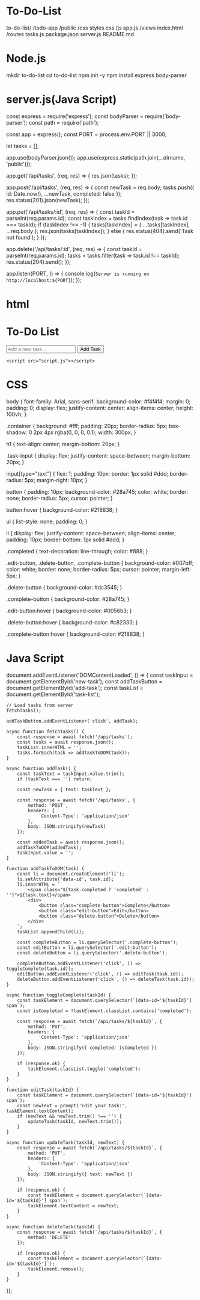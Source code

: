 # To-Do-List
to-do-list/
 /todo-app
/public
/css
styles.css
/js
app.js
/views
index.html
/routes
tasks.js
package.json
server.js
README.md
# Node.js
mkdir to-do-list
cd to-do-list
npm init -y
npm install express body-parser
# server.js(Java Script)

const express = require('express');
const bodyParser = require('body-parser');
const path = require('path');

const app = express();
const PORT = process.env.PORT || 3000;

let tasks = [];

app.use(bodyParser.json());
app.use(express.static(path.join(__dirname, 'public')));

app.get('/api/tasks', (req, res) => {
    res.json(tasks);
});

app.post('/api/tasks', (req, res) => {
    const newTask = req.body;
    tasks.push({ id: Date.now(), ...newTask, completed: false });
    res.status(201).json(newTask);
});

app.put('/api/tasks/:id', (req, res) => {
    const taskId = parseInt(req.params.id);
    const taskIndex = tasks.findIndex(task => task.id === taskId);
    if (taskIndex !== -1) {
        tasks[taskIndex] = { ...tasks[taskIndex], ...req.body };
        res.json(tasks[taskIndex]);
    } else {
        res.status(404).send('Task not found');
    }
});

app.delete('/api/tasks/:id', (req, res) => {
    const taskId = parseInt(req.params.id);
    tasks = tasks.filter(task => task.id !== taskId);
    res.status(204).send();
});

app.listen(PORT, () => {
    console.log(`Server is running on http://localhost:${PORT}`);
});
# html
<!DOCTYPE html>
<html lang="en">
<head>
    <meta charset="UTF-8">
    <meta name="viewport" content="width=device-width, initial-scale=1.0">
    <link rel="stylesheet" href="styles.css">
    <title>To-Do List</title>
</head>
<body>
    <div class="container">
        <h1>To-Do List</h1>
        <div class="task-input">
            <input type="text" id="new-task" placeholder="Add a new task...">
            <button id="add-task">Add Task</button>
        </div>
        <ul id="task-list"></ul>
    </div>

    <script src="script.js"></script>
</body>
</html>

# CSS
body {
    font-family: Arial, sans-serif;
    background-color: #f4f4f4;
    margin: 0;
    padding: 0;
    display: flex;
    justify-content: center;
    align-items: center;
    height: 100vh;
}

.container {
    background: #fff;
    padding: 20px;
    border-radius: 5px;
    box-shadow: 0 2px 4px rgba(0, 0, 0, 0.1);
    width: 300px;
}

h1 {
    text-align: center;
    margin-bottom: 20px;
}

.task-input {
    display: flex;
    justify-content: space-between;
    margin-bottom: 20px;
}

input[type="text"] {
    flex: 1;
    padding: 10px;
    border: 1px solid #ddd;
    border-radius: 5px;
    margin-right: 10px;
}

button {
    padding: 10px;
    background-color: #28a745;
    color: white;
    border: none;
    border-radius: 5px;
    cursor: pointer;
}

button:hover {
    background-color: #218838;
}

ul {
    list-style: none;
    padding: 0;
}

li {
    display: flex;
    justify-content: space-between;
    align-items: center;
    padding: 10px;
    border-bottom: 1px solid #ddd;
}

.completed {
    text-decoration: line-through;
    color: #888;
}

.edit-button, .delete-button, .complete-button {
    background-color: #007bff;
    color: white;
    border: none;
    border-radius: 5px;
    cursor: pointer;
    margin-left: 5px;
}

.delete-button {
    background-color: #dc3545;
}

.complete-button {
    background-color: #28a745;
}

.edit-button:hover {
    background-color: #0056b3;
}

.delete-button:hover {
    background-color: #c82333;
}

.complete-button:hover {
    background-color: #218838;
}

# Java Script

document.addEventListener('DOMContentLoaded', () => {
    const taskInput = document.getElementById('new-task');
    const addTaskButton = document.getElementById('add-task');
    const taskList = document.getElementById('task-list');

    // Load tasks from server
    fetchTasks();

    addTaskButton.addEventListener('click', addTask);

    async function fetchTasks() {
        const response = await fetch('/api/tasks');
        const tasks = await response.json();
        taskList.innerHTML = '';
        tasks.forEach(task => addTaskToDOM(task));
    }

    async function addTask() {
        const taskText = taskInput.value.trim();
        if (taskText === '') return;

        const newTask = { text: taskText };

        const response = await fetch('/api/tasks', {
            method: 'POST',
            headers: {
                'Content-Type': 'application/json'
            },
            body: JSON.stringify(newTask)
        });

        const addedTask = await response.json();
        addTaskToDOM(addedTask);
        taskInput.value = '';
    }

    function addTaskToDOM(task) {
        const li = document.createElement('li');
        li.setAttribute('data-id', task.id);
        li.innerHTML = `
            <span class="${task.completed ? 'completed' : ''}">${task.text}</span>
            <div>
                <button class="complete-button">Complete</button>
                <button class="edit-button">Edit</button>
                <button class="delete-button">Delete</button>
            </div>
        `;
        taskList.appendChild(li);

        const completeButton = li.querySelector('.complete-button');
        const editButton = li.querySelector('.edit-button');
        const deleteButton = li.querySelector('.delete-button');

        completeButton.addEventListener('click', () => toggleComplete(task.id));
        editButton.addEventListener('click', () => editTask(task.id));
        deleteButton.addEventListener('click', () => deleteTask(task.id));
    }

    async function toggleComplete(taskId) {
        const taskElement = document.querySelector(`[data-id='${taskId}'] span`);
        const isCompleted = !taskElement.classList.contains('completed');

        const response = await fetch(`/api/tasks/${taskId}`, {
            method: 'PUT',
            headers: {
                'Content-Type': 'application/json'
            },
            body: JSON.stringify({ completed: isCompleted })
        });

        if (response.ok) {
            taskElement.classList.toggle('completed');
        }
    }

    function editTask(taskId) {
        const taskElement = document.querySelector(`[data-id='${taskId}'] span`);
        const newText = prompt('Edit your task:', taskElement.textContent);
        if (newText && newText.trim() !== '') {
            updateTask(taskId, newText.trim());
        }
    }

    async function updateTask(taskId, newText) {
        const response = await fetch(`/api/tasks/${taskId}`, {
            method: 'PUT',
            headers: {
                'Content-Type': 'application/json'
            },
            body: JSON.stringify({ text: newText })
        });

        if (response.ok) {
            const taskElement = document.querySelector(`[data-id='${taskId}'] span`);
            taskElement.textContent = newText;
        }
    }

    async function deleteTask(taskId) {
        const response = await fetch(`/api/tasks/${taskId}`, {
            method: 'DELETE'
        });

        if (response.ok) {
            const taskElement = document.querySelector(`[data-id='${taskId}']`);
            taskElement.remove();
        }
    }
});

